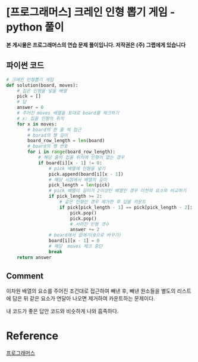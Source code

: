 # [프로그래머스] 크레인 인형 뽑기 게임 - python 풀이

**본 게시물은 프로그래머스의 연습 문제 풀이입니다. 저작권은 (주) 그랩에게 있습니다**

## 파이썬 코드

```python
# 크레인 인형뽑기 게임
def solution(board, moves):
    # 집은 인형을 넣을 배열
    pick = []
    # 답
    answer = 0
    # 주어진 moves 배열을 토대로 board를 체크하기
    # x: 집을 인형의 위치
    for x in moves:
        # board의 한 줄 씩 접근
        # borad의 행 길이
        board_row_length = len(board)
        # board의 행 번호
        for i in range(board_row_length):
            # 해당 줄의 집을 위치에 인형이 없는 경우
            if board[i][x - 1] != 0:
                # pick 배열에 인형을 넣기
                pick.append(board[i][x - 1])
                # 해당 시점에서 배열의 길이
                pick_length = len(pick)
                # pick 배열이 길이가 2이상인 배열인 경우 이전의 요소와 비교하기
                if pick_length >= 2:
                    # 같은 인형인 경우 제거한 후 답을 카운트
                    if pick[pick_length - 1] == pick[pick_length - 2]:
                        pick.pop()
                        pick.pop()
                        # 사라진 인형 갯수
                        answer += 2
                # board에서 없애기(0으로 바꾸기)
                board[i][x - 1] = 0
                # 해당  moves 체크 중단
                break
    return answer
```



## Comment

이차원 배열의 요소를 주어진 조건대로 접근하여 빼낸 후, 빼낸 원소들을 별도의 리스트에 담은 뒤 같은 요소가 연달아 나오면 제거하여 카운트하는 문제이다.

내 코드가 좋은 답안 코드와 비슷하게 나와 흡족하다.

# Reference

[프로그래머스](https://programmers.co.kr)

